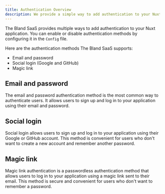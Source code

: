 ```yaml
---
title: Authentication Overview
description: We provide a simple way to add authentication to your Nuxt application.
---
```


The Bland SaaS provides multiple ways to add authentication to your Nuxt application. You can enable or disable authentication methods by configuring it in the `Config` file.

Here are the authentication methods The Bland SaaS supports:

- Email and password
- Social login (Google and GitHub)
- Magic link

## Email and password

The email and password authentication method is the most common way to authenticate users. It allows users to sign up and log in to your application using their email and password.

## Social login

Social login allows users to sign up and log in to your application using their Google or GitHub account. This method is convenient for users who don't want to create a new account and remember another password.

## Magic link

Magic link authentication is a passwordless authentication method that allows users to log in to your application using a magic link sent to their email. This method is secure and convenient for users who don't want to remember a password.